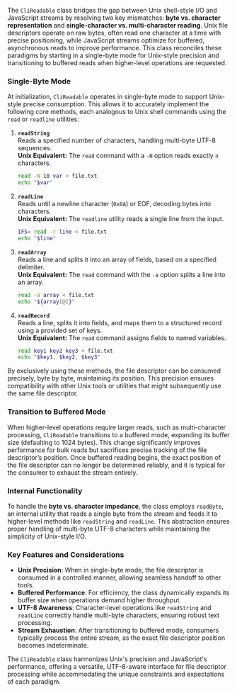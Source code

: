 The `CliReadable` class bridges the gap between Unix shell-style I/O and JavaScript streams by resolving two key mismatches: **byte vs. character representation** and **single-character vs. multi-character reading**. Unix file descriptors operate on raw bytes, often read one character at a time with precise positioning, while JavaScript streams optimize for buffered, asynchronous reads to improve performance. This class reconciles these paradigms by starting in a single-byte mode for Unix-style precision and transitioning to buffered reads when higher-level operations are requested.

### Single-Byte Mode
At initialization, `CliReadable` operates in single-byte mode to support Unix-style precise consumption. This allows it to accurately implement the following core methods, each analogous to Unix shell commands using the `read` or `readline` utilities:

1. **`readString`**  
   Reads a specified number of characters, handling multi-byte UTF-8 sequences.  
   **Unix Equivalent:** The `read` command with a `-N` option reads exactly `n` characters.  
   ```bash
   read -N 10 var < file.txt
   echo "$var"
   ```

2. **`readLine`**  
   Reads until a newline character (`0x0A`) or EOF, decoding bytes into characters.  
   **Unix Equivalent:** The `readline` utility reads a single line from the input.  
   ```bash
   IFS= read -r line < file.txt
   echo "$line"
   ```

3. **`readArray`**  
   Reads a line and splits it into an array of fields, based on a specified delimiter.  
   **Unix Equivalent:** The `read` command with the `-a` option splits a line into an array.  
   ```bash
   read -a array < file.txt
   echo "${array[@]}"
   ```

4. **`readRecord`**  
   Reads a line, splits it into fields, and maps them to a structured record using a provided set of keys.  
   **Unix Equivalent:** The `read` command assigns fields to named variables.  
   ```bash
   read key1 key2 key3 < file.txt
   echo "$key1, $key2, $key3"
   ```

By exclusively using these methods, the file descriptor can be consumed precisely, byte by byte, maintaining its position. This precision ensures compatibility with other Unix tools or utilities that might subsequently use the same file descriptor.

### Transition to Buffered Mode
When higher-level operations require larger reads, such as multi-character processing, `CliReadable` transitions to a buffered mode, expanding its buffer size (defaulting to 1024 bytes). This change significantly improves performance for bulk reads but sacrifices precise tracking of the file descriptor’s position. Once buffered reading begins, the exact position of the file descriptor can no longer be determined reliably, and it is typical for the consumer to exhaust the stream entirely.

### Internal Functionality
To handle the **byte vs. character impedance**, the class employs `readByte`, an internal utility that reads a single byte from the stream and feeds it to higher-level methods like `readString` and `readLine`. This abstraction ensures proper handling of multi-byte UTF-8 characters while maintaining the simplicity of Unix-style I/O.

### Key Features and Considerations
- **Unix Precision**: When in single-byte mode, the file descriptor is consumed in a controlled manner, allowing seamless handoff to other tools.
- **Buffered Performance**: For efficiency, the class dynamically expands its buffer size when operations demand higher throughput.
- **UTF-8 Awareness**: Character-level operations like `readString` and `readLine` correctly handle multi-byte characters, ensuring robust text processing.
- **Stream Exhaustion**: After transitioning to buffered mode, consumers typically process the entire stream, as the exact file descriptor position becomes indeterminate.

The `CliReadable` class harmonizes Unix's precision and JavaScript's performance, offering a versatile, UTF-8-aware interface for file descriptor processing while accommodating the unique constraints and expectations of each paradigm.